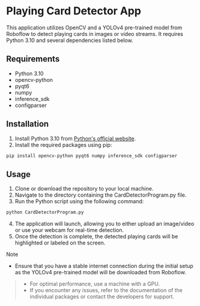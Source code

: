 # Playing Card Detector App

This application utilizes OpenCV and a YOLOv4 pre-trained model from Roboflow to detect playing cards in images or video streams. It requires Python 3.10 and several dependencies listed below.

## Requirements

- Python 3.10
- opencv-python
- pyqt6
- numpy
- inference_sdk
- configparser

## Installation

1. Install Python 3.10 from [Python's official website](https://www.python.org/downloads/).
2. Install the required packages using pip:

```bash
pip install opencv-python pyqt6 numpy inference_sdk configparser
```

## Usage
1. Clone or download the repository to your local machine.
2. Navigate to the directory containing the CardDetectorProgram.py file.
3. Run the Python script using the following command:
```bash
python CardDetectorProgram.py
```
4. The application will launch, allowing you to either upload an image/video or use your webcam for real-time detection.
5. Once the detection is complete, the detected playing cards will be highlighted or labeled on the screen.

> [!NOTE]
> 
 - Ensure that you have a stable internet connection during the initial setup as the YOLOv4 pre-trained model will be downloaded from Roboflow.
> - For optimal performance, use a machine with a GPU.
> - If you encounter any issues, refer to the documentation of the individual packages or contact the developers for support.
